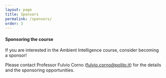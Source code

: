 ```yaml
---
layout: page
title: Sponsors
permalink: /sponsors/
order: 3
---
```


<!--The lab equipment for the course and the Ambient Intelligence Showcase are partially supported by industrial sponsors.

For the **2019 edition**, we sincerely thank:

{% include sponsor-list.html %}
---

#### Technical Partners ####

Technical partners support students' teams with material and share advanced knowledge with them.

For the **2019 edition** we want to express our gratitude to:

{% include partner-list.html %}
---
-->
#### Sponsoring the course ####

If you are interested in the Ambient Intelligence course, consider becoming a sponsor!

Please contact Professor Fulvio Corno (fulvio.corno@polito.it) for the details and the sponsoring opportunities.
